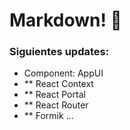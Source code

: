# Markdown! 🙁

### Siguientes updates:
- Component: AppUI
- ** React Context
- ** React Portal
- ** React Router
- ** Formik
...